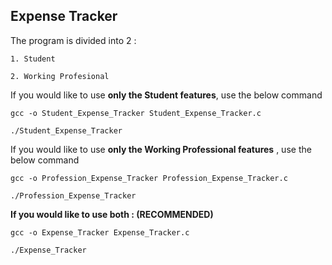 ## Expense Tracker

The program is divided into 2 : 

	1. Student

	2. Working Profesional

If you would like to use **only the Student features**, use the below command 

```
gcc -o Student_Expense_Tracker Student_Expense_Tracker.c

./Student_Expense_Tracker
```

If you would like to use **only the Working Professional features** , use the below command

```
gcc -o Profession_Expense_Tracker Profession_Expense_Tracker.c

./Profession_Expense_Tracker
```

**If you would like to use both :  (RECOMMENDED)**

```
gcc -o Expense_Tracker Expense_Tracker.c

./Expense_Tracker
```


